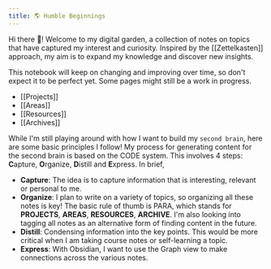 ```yaml
---
title: 🌎 Humble Beginnings
---
```


Hi there 👋! Welcome to my digital garden, a collection of notes on topics that have captured my interest and curiosity. Inspired by the [[Zettelkasten]] approach, my aim is to expand my knowledge and discover new insights.

This notebook will keep on changing and improving over time, so don't expect it to be perfect yet. Some pages might still be a work in progress.

- [[Projects]]
- [[Areas]]
- [[Resources]]
- [[Archives]]

While I'm still playing around with how I want to build my `second brain`, here are some basic principles I follow! My process for generating content for the second brain is based on the CODE system. This involves 4 steps: **C**apture, **O**rganize, **D**istill and **E**xpress. In brief,

- **Capture**: The idea is to capture information that is interesting, relevant or personal to me.
- **Organize**: I plan to write on a variety of topics, so organizing all these notes is key! The basic rule of thumb is PARA, which stands for **PROJECTS**, **AREAS**, **RESOURCES**, **ARCHIVE**. I'm also looking into tagging all notes as an alternative form of finding content in the future.
- **Distill**: Condensing information into the key points. This would be more critical when I am taking course notes or self-learning a topic.
- **Express**: With Obsidian, I want to use the Graph view to make connections across the various notes.
